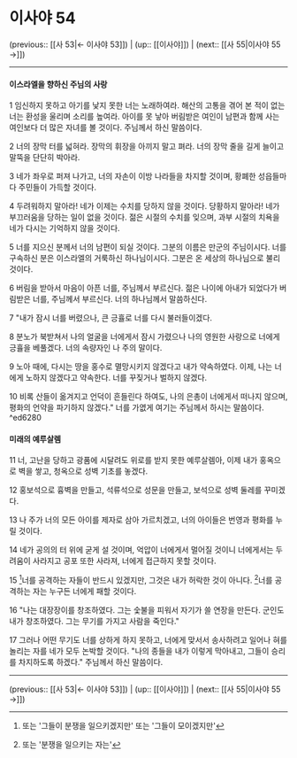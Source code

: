 # 이사야 54

(previous:: [[사 53|← 이사야 53]]) | (up:: [[이사야]]) | (next:: [[사 55|이사야 55 →]])

***


#### 이스라엘을 향하신 주님의 사랑
1 
임신하지 못하고 아기를 낯지 못한 너는 노래하여라. 해산의 고통을 겪어 본 적이 없는 너는 환성을 울리며 소리를 높여라. 아이를 못 낳아 버림받은 여인이 남편과 함께 사는 여인보다 더 많은 자녀를 볼 것이다. 주님께서 하신 말씀이다.


2 
너의 장막 터를 넓혀라. 장막의 휘장을 아끼지 말고 펴라.
너의 장막 줄을 길게 늘이고 말뚝을 단단히 박아라.


3 
네가 좌우로 퍼져 나가고, 너의 자손이 이방 나라들을 차지할 것이며, 황폐한 성읍들마다 주민들이 가득할 것이다.


4 
두려워하지 말아라! 네가 이제는 수치를 당하지 않을 것이다. 당황하지 말아라! 네가 부끄러움을 당하는 일이 없을 것이다. 젊은 시절의 수치를 잊으며, 과부 시절의 치욕을 네가 다시는 기억하지 않을 것이다.


5 
너를 지으신 분께서 너의 남편이 되실 것이다. 그분의 이름은 만군의 주님이시다. 너를 구속하신 분은 이스라엘의 거룩하신 하나님이시다. 그분은 온 세상의 하나님으로 불리 것이다.


6 
버림을 받아서 마음이 아픈 너를, 주님께서 부르신다. 젊은 나이에 아내가 되었다가 버림받은 너를, 주님께서 부르신다.
너의 하나님께서 말씀하신다.


7 
"내가 잠시 너를 버렸으나, 큰 긍휼로 너를 다시 불러들이겠다.


8 
분노가 북받쳐서 나의 얼굴을 너에게서 잠시 가렸으나 나의 영원한 사랑으로 너에게 긍휼을 베풀겠다. 너의 속량자인 나 주의 말이다.


9 
노아 때에, 다시는 땅을 홍수로 멸망시키지 않겠다고 내가 약속하였다. 이제, 나는 너에게 노하지 않겠다고 약속한다. 너를 꾸짖거나 벌하지 않겠다.


10 
비록 산들이 옮겨지고 언덕이 흔들린다 하여도, 나의 은총이 너에게서 떠나지 않으며, 평화의 언약을 파기하지 않겠다." 너를 가엾게 여기는 주님께서 하시는 말씀이다. ^ed6280


#### 미래의 예루살렘
11 
너, 고난을 당하고 광품에 시달려도 위로를 받지 못한 예루살렘아, 이제 내가 홍옥으로 벽을 쌓고, 청옥으로 성벽 기초를 놓겠다.


12 
홍보석으로 흉벽을 만들고, 석류석으로 성문을 만들고, 보석으로 성벽 둘레를 꾸미겠다.


13 
나 주가 너의 모든 아이를 제자로 삼아 가르치겠고, 너의 아이들은 번영과 평화를 누릴 것이다.


14 
네가 공의의 터 위에 굳게 설 것이며, 억압이 너에게서 멀어질 것이니 너에게서는 두려움이 사라지고 공포 또한 사라져, 너에게 접근하지 못할 것이다.


15 
[^1]너를 공격하는 자들이 반드시 있겠지만, 그것은 내가 허락한 것이 아니다. [^2]너를 공격하는 자는 누구든 너에게 패할 것이다. 


16 
"나는 대장장이를 창조하였다. 그는 숯불을 피워서 자기가 쓸 연장을 만든다. 군인도 내가 창조하였다. 그는 무기를 가지고 사람을 죽인다."


17 
그러나 어떤 무기도 너를 상하게 하지 못하고, 너에게 맞서서 송사하려고 일어나 혀를 놀리는 자를 네가 모두 논박할 것이다.
"나의 종들을 내가 이렇게 막아내고, 그들이 승리를 차지하도록 하겠다." 주님께서 하신 말씀이다.


***

(previous:: [[사 53|← 이사야 53]]) | (up:: [[이사야]]) | (next:: [[사 55|이사야 55 →]])

[^1]: 또는  '그들이 분쟁을 일으키겠지만' 또는 '그들이 모이겠지만' 
[^2]: 또는 '분쟁을 일으키는 자는'